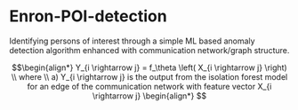 # Enron-POI-detection
 Identifying persons of interest through a simple ML based anomaly detection algorithm enhanced with communication network/graph structure.

```math
\begin{align*}
Y_{i \rightarrow j} = f_\theta \left( X_{i \rightarrow j} \right) \\
where \\
a) Y_{i \rightarrow j} is the output from the isolation forest model for an edge of the communication network with feature vector X_{i \rightarrow j}
\begin{align*}
